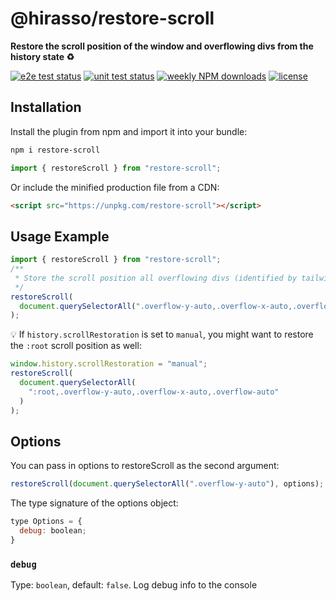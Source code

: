 # @hirasso/restore-scroll

**Restore the scroll position of the window and overflowing divs from the history state ♻️**

[![e2e test status](https://img.shields.io/github/actions/workflow/status/hirasso/restore-scroll/e2e-tests.yml?branch=main&label=e2e%20tests)](https://github.com/hirasso/restore-scroll/actions/workflows/e2e-tests.yml)
[![unit test status](https://img.shields.io/github/actions/workflow/status/hirasso/restore-scroll/unit-tests.yml?branch=main&label=unit%20tests)](https://github.com/hirasso/restore-scroll/actions/workflows/unit-tests.yml)
[![weekly NPM downloads](https://img.shields.io/npm/dw/restore-scroll)](https://www.npmjs.com/package/restore-scroll)
[![license](https://img.shields.io/github/license/hirasso/restore-scroll)](https://github.com/hirasso/restore-scroll/blob/main/LICENSE)

<!--## Demo

[restore-scroll.js.org](https://restore-scroll.js.org)-->

## Installation

Install the plugin from npm and import it into your bundle:

```bash
npm i restore-scroll
```

```js
import { restoreScroll } from "restore-scroll";
```

Or include the minified production file from a CDN:

```html
<script src="https://unpkg.com/restore-scroll"></script>
```

## Usage Example

```js
import { restoreScroll } from "restore-scroll";
/**
 * Store the scroll position all overflowing divs (identified by tailwind classes in this case):
 */
restoreScroll(
  document.querySelectorAll(".overflow-y-auto,.overflow-x-auto,.overflow-auto")
);
```

<!--See also this [minimal example on CodePen](https://codepen.io/rassohilber/pen/JjxwJpo)-->

💡 If `history.scrollRestoration` is set to `manual`, you might want to restore the `:root` scroll position as well:

```js
window.history.scrollRestoration = "manual";
restoreScroll(
  document.querySelectorAll(
    ":root,.overflow-y-auto,.overflow-x-auto,.overflow-auto"
  )
);
```

## Options

You can pass in options to restoreScroll as the second argument:

```js
restoreScroll(document.querySelectorAll(".overflow-y-auto"), options);
```

The type signature of the options object:

```js
type Options = {
  debug: boolean;
}
```

### `debug`

Type: `boolean`, default: `false`. Log debug info to the console
